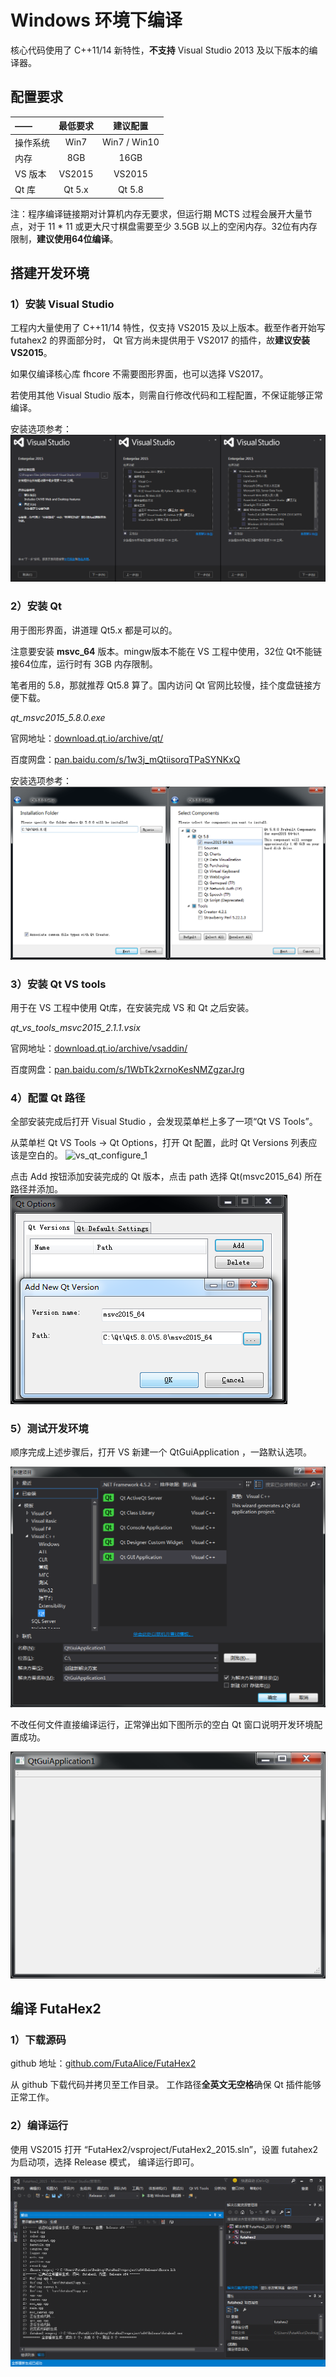 # Windows 环境下编译

核心代码使用了 C++11/14 新特性，**不支持** Visual Studio 2013 及以下版本的编译器。



## 配置要求

| ——       | 最低要求 |   建议配置   |
| :------- | :------: | :----------: |
| 操作系统 |   Win7   | Win7 / Win10 |
| 内存     |   8GB    |     16GB     |
| VS 版本  |  VS2015  |    VS2015    |
| Qt 库    |  Qt 5.x  |    Qt 5.8    |

注：程序编译链接期对计算机内存无要求，但运行期 MCTS 过程会展开大量节点，对于 11 * 11 或更大尺寸棋盘需要至少 3.5GB 以上的空闲内存。32位有内存限制，**建议使用64位编译**。



## 搭建开发环境

### 1）安装 Visual Studio

工程内大量使用了 C++11/14 特性，仅支持 VS2015 及以上版本。截至作者开始写 futahex2 的界面部分时， Qt 官方尚未提供用于 VS2017 的插件，故**建议安装 VS2015**。

如果仅编译核心库 fhcore 不需要图形界面，也可以选择 VS2017。

若使用其他 Visual Studio 版本，则需自行修改代码和工程配置，不保证能够正常编译。

安装选项参考：
![vs_install](./image/vs_install.png)

### 2）安装 Qt

用于图形界面，讲道理 Qt5.x 都是可以的。

注意要安装 **msvc_64** 版本。mingw版本不能在 VS 工程中使用，32位 Qt不能链接64位库，运行时有 3GB 内存限制。

笔者用的 5.8，那就推荐 Qt5.8 算了。国内访问 Qt 官网比较慢，挂个度盘链接方便下载。

*qt_msvc2015_5.8.0.exe*

官网地址：[download.qt.io/archive/qt/](https://download.qt.io/archive/qt/5.8/5.8.0/qt-opensource-windows-x86-msvc2015_64-5.8.0.exe)

百度网盘：[pan.baidu.com/s/1w3j_mQtiisorqTPaSYNKxQ](https://pan.baidu.com/s/1w3j_mQtiisorqTPaSYNKxQ)

安装选项参考：
![qt_install](./image/qt_install.png)

### 3）安装 Qt VS tools

用于在 VS 工程中使用 Qt库，在安装完成 VS 和 Qt 之后安装。

*qt_vs_tools_msvc2015_2.1.1.vsix*

官网地址：[download.qt.io/archive/vsaddin/](https://download.qt.io/archive/vsaddin/qt-vs-tools-msvc2015-2.1.1.vsix)

百度网盘：[pan.baidu.com/s/1WbTk2xrnoKesNMZgzarJrg](https://pan.baidu.com/s/1WbTk2xrnoKesNMZgzarJrg)

### 4）配置 Qt 路径

全部安装完成后打开 Visual Studio ，会发现菜单栏上多了一项“Qt VS Tools”。

从菜单栏 Qt VS Tools -> Qt Options，打开 Qt 配置，此时 Qt Versions 列表应该是空白的。
![vs_qt_configure_1](./vs_qt_configure_1.png)

点击 Add 按钮添加安装完成的 Qt 版本，点击 path 选择 Qt(msvc2015_64) 所在路径并添加。
![vs_qt_configure_1](./image/vs_qt_configure_2.png)

### 5）测试开发环境

顺序完成上述步骤后，打开 VS 新建一个 QtGuiApplication ，一路默认选项。

![environment_test_1](./image/env_test_1.png)

不改任何文件直接编译运行，正常弹出如下图所示的空白 Qt 窗口说明开发环境配置成功。

![environment_test_1](./image/env_test_2.png)



## 编译 FutaHex2

### 1）下载源码

github 地址：[github.com/FutaAlice/FutaHex2](https://github.com/FutaAlice/FutaHex2)

从 github 下载代码并拷贝至工作目录。
工作路径**全英文无空格**确保 Qt 插件能够正常工作。

### 2）编译运行

使用 VS2015 打开 “FutaHex2/vsproject/FutaHex2_2015.sln”，设置 futahex2 为启动项，选择 Release 模式，
编译运行即可。

![compile_done](./image/compile_done.png)

